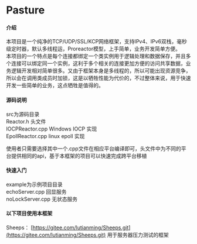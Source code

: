 # Pasture

#### 介绍

本项目是一个纯净的TCP/UDP/SSL/KCP网络框架，支持IPv4、IPv6双栈，毫秒级定时器，默认多线程运，Proreactor模型，上手简单，业务开发简单方便。  
本项目的一个特点是每个连接都绑定一个类实例用于逻辑处理和数据保存，并且多个连接可以绑定同一个实例，这利于多个相关的连接更加方便的访问共享数据，业务逻辑开发相对简单很多。又由于框架本身是多线程的，所以可能出现资源竞争，所以会在调用类成员时加锁，这是以牺牲性能为代价的，不过整体来说，用于快速开发一些简单的业务，这点牺牲是值得的。

#### 源码说明

src为源码目录  
Reactor.h    头文件  
IOCPReactor.cpp    Windows IOCP 实现  
EpollReactor.cpp    linux epoll 实现

使用者只需要选择其中一个.cpp文件在相应平台编译即可，头文件中为不同的平台提供相同的api，基于本框架的项目可以快速完成跨平台移植

#### 快速入门

example为示例项目目录  
echoServer.cpp    回显服务  
noLockServer.cpp    无状态服务


#### 以下项目使用本框架

Sheeps： [https://gitee.com/lutianming/Sheeps.git](https://gitee.com/lutianming/Sheeps.git) 用于服务器压力测试的框架



